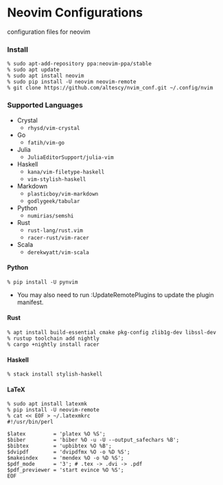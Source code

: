Neovim Configurations
===

configuration files for neovim


### Install

```
% sudo apt-add-repository ppa:neovim-ppa/stable
% sudo apt update
% sudo apt install neovim
% sudo pip install -U neovim neovim-remote
% git clone https://github.com/altescy/nvim_conf.git ~/.config/nvim
```

### Supported Languages

- Crystal
  - `rhysd/vim-crystal`
- Go
  - `fatih/vim-go`
- Julia
  - `JuliaEditorSupport/julia-vim`
- Haskell
  - `kana/vim-filetype-haskell`
  - `vim-stylish-haskell`
- Markdown
  - `plasticboy/vim-markdown`
  - `godlygeek/tabular`
- Python
  - `numirias/semshi`
- Rust
  - `rust-lang/rust.vim`
  - `racer-rust/vim-racer`
- Scala
  - `derekwyatt/vim-scala`


#### Python
```
% pip install -U pynvim
```
- You may also need to run :UpdateRemotePlugins to update the plugin manifest.


#### Rust
```
% apt install build-essential cmake pkg-config zlib1g-dev libssl-dev
% rustup toolchain add nightly
% cargo +nightly install racer
```

#### Haskell
```
% stack install stylish-haskell
```

#### LaTeX
```
% sudo apt install latexmk
% pip install -U neovim-remote
% cat << EOF > ~/.latexmkrc
#!/usr/bin/perl

$latex         = 'platex %O %S';
$biber         = 'biber %O -u -U --output_safechars %B';
$bibtex        = 'upbibtex %O %B';
$dvipdf        = 'dvipdfmx %O -o %D %S';
$makeindex     = 'mendex %O -o %D %S';
$pdf_mode      = '3'; # .tex -> .dvi -> .pdf
$pdf_previewer = 'start evince %O %S';
EOF
```
